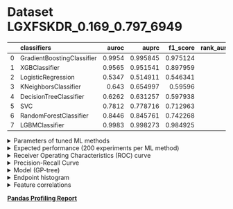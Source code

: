 # Dataset LGXFSKDR_0.169_0.797_6949

|    | classifiers                |   auroc |    auprc |   f1_score |   rank_auroc |   rank_auprc |   rank_f1 |
|---:|:---------------------------|--------:|---------:|-----------:|-------------:|-------------:|----------:|
|  0 | GradientBoostingClassifier |  0.9954 | 0.995845 |   0.975124 |            2 |            2 |         2 |
|  1 | XGBClassifier              |  0.9565 | 0.951541 |   0.897959 |            3 |            3 |         3 |
|  2 | LogisticRegression         |  0.5347 | 0.514911 |   0.546341 |            8 |            8 |         8 |
|  3 | KNeighborsClassifier       |  0.643  | 0.654997 |   0.59596  |            6 |            6 |         7 |
|  4 | DecisionTreeClassifier     |  0.6262 | 0.631257 |   0.597938 |            7 |            7 |         6 |
|  5 | SVC                        |  0.7812 | 0.778716 |   0.712963 |            5 |            5 |         5 |
|  6 | RandomForestClassifier     |  0.8446 | 0.845761 |   0.742268 |            4 |            4 |         4 |
|  7 | LGBMClassifier             |  0.9983 | 0.998273 |   0.984925 |            1 |            1 |         1 |


<details>
<summary>Parameters of tuned ML methods</summary>


```
GradientBoostingClassifier(ccp_alpha=0.0, criterion='friedman_mse', init=None,
                           learning_rate=0.6117220191324084, loss='exponential',
                           max_depth=9, max_features=None, max_leaf_nodes=None,
                           min_impurity_decrease=0.0, min_impurity_split=None,
                           min_samples_leaf=74, min_samples_split=2,
                           min_weight_fraction_leaf=0.0, n_estimators=100,
                           n_iter_no_change=18, presort='deprecated',
                           random_state=6949, subsample=1.0, tol=1e-07,
                           validation_fraction=0.02, verbose=0,
                           warm_start=False)
XGBClassifier(alpha=2.25630795492791, base_score=0.5, booster='gbtree',
              colsample_bylevel=1, colsample_bynode=1, colsample_bytree=1,
              eta=0.1827841599205589, eval_metric='logloss', gamma=0.5,
              gpu_id=-1, importance_type='gain', interaction_constraints=None,
              learning_rate=0.182784155, max_delta_step=0, max_depth=7,
              min_child_weight=1, missing=nan, monotone_constraints=None,
              n_estimators=91, n_jobs=0, num_parallel_tree=1,
              objective='binary:logistic', random_state=6949,
              reg_alpha=2.25630808, reg_lambda=0.00021176199764084532,
              scale_pos_weight=1, subsample=1, tree_method=None,
              validate_parameters=False, verbosity=None)
LogisticRegression(C=0.07218078104739543, class_weight=None, dual=False,
                   fit_intercept=True, intercept_scaling=1, l1_ratio=None,
                   max_iter=100, multi_class='auto', n_jobs=None, penalty='l1',
                   random_state=6949, solver='liblinear', tol=0.0001, verbose=0,
                   warm_start=False)
KNeighborsClassifier(algorithm='auto', leaf_size=30, metric='euclidean',
                     metric_params=None, n_jobs=None, n_neighbors=15, p=5,
                     weights='distance')
DecisionTreeClassifier(ccp_alpha=0.0, class_weight=None, criterion='gini',
                       max_depth=10, max_features=None, max_leaf_nodes=None,
                       min_impurity_decrease=0.0, min_impurity_split=None,
                       min_samples_leaf=12, min_samples_split=19,
                       min_weight_fraction_leaf=0.0, presort='deprecated',
                       random_state=6949, splitter='best')
SVC(C=2191.8701406276523, break_ties=False, cache_size=200,
    class_weight='balanced', coef0=7.300000000000001,
    decision_function_shape='ovr', degree=3, gamma='scale', kernel='poly',
    max_iter=-1, probability=True, random_state=6949, shrinking=True,
    tol=3.0296986834583433e-05, verbose=False)
RandomForestClassifier(bootstrap=True, ccp_alpha=0.0, class_weight=None,
                       criterion='gini', max_depth=9, max_features=None,
                       max_leaf_nodes=None, max_samples=None,
                       min_impurity_decrease=0.0, min_impurity_split=None,
                       min_samples_leaf=2, min_samples_split=6,
                       min_weight_fraction_leaf=0.0, n_estimators=89,
                       n_jobs=None, oob_score=False, random_state=6949,
                       verbose=0, warm_start=False)
LGBMClassifier(boosting_type='gbdt', class_weight=None, colsample_bytree=1.0,
               importance_type='split', learning_rate=0.1, max_depth=8,
               metric='binary_logloss', min_child_samples=20,
               min_child_weight=0.001, min_split_gain=0.0, n_estimators=99,
               n_jobs=-1, num_leaves=219, objective='binary', random_state=6949,
               reg_alpha=0.0, reg_lambda=0.0, silent=True, subsample=1.0,
               subsample_for_bin=200000, subsample_freq=0)
```

</details>

<details>
<summary>Expected performance (200 experiments per ML method)</summary>
<img src='LGXFSKDR_0.169_0.797_6949-box.svg' width=40% />
</details>

<details>
<summary>Receiver Operating Characteristics (ROC) curve</summary>
<img src='LGXFSKDR_0.169_0.797_6949-roc.svg' width=40% />
</details>

<details>
<summary>Precision-Recall Curve</summary>
<img src='LGXFSKDR_0.169_0.797_6949-prc.svg' width=40% />
</details>

<details>
<summary>Model (GP-tree)</summary>
<img src='LGXFSKDR_0.169_0.797_6949-model.svg' height=10% />
</details>

<details>
<summary>Endpoint histogram</summary>
<img src='LGXFSKDR_0.169_0.797_6949-endpoint.svg' width=40% />
</details>

<details>
<summary>Feature correlations</summary>
<img src='LGXFSKDR_0.169_0.797_6949-corr.svg' width=40% />
</details>

[**Pandas Profiling Report**](https://github.io/athril/digen-test/docs/profile/LGXFSKDR_0.169_0.797_6949.html)